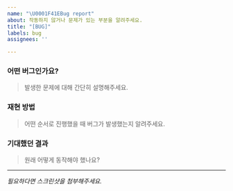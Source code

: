 ```yaml
---
name: "\U0001F41EBug report"
about: 작동하지 않거나 문제가 있는 부분을 알려주세요.
title: "[BUG]"
labels: bug
assignees: ''

---
```


### 어떤 버그인가요?
> 발생한 문제에 대해 간단히 설명해주세요.

### 재현 방법
> 어떤 순서로 진행했을 때 버그가 발생했는지 알려주세요.

### 기대했던 결과
> 원래 어떻게 동작해야 했나요?

---
*필요하다면 스크린샷을 첨부해주세요.*

